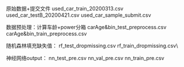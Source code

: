 原始数据+提交文件
used_car_train_20200313.csv
used_car_testB_20200421.csv
used_car_sample_submit.csv

数据预处理：计算车龄+power分箱
carAge&bin_test_preprocess.csv
carAge&bin_train_preprocess.csv

随机森林填充缺失值：
rf_test_dropmissing.csv
rf_train_dropmissing.csv\

神经网络output：
nn_test_pre.csv
nn_val_pre.csv
nn_train_pre.csv
